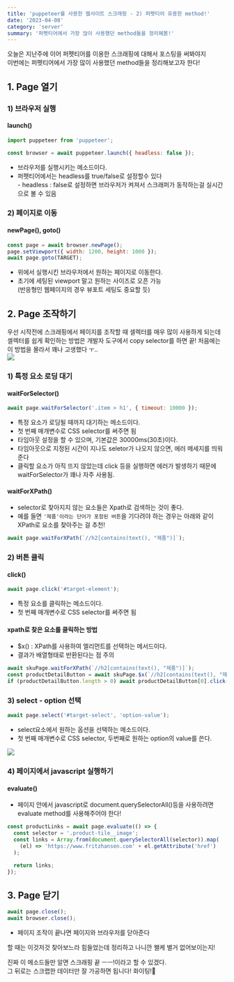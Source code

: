 ```yaml
---
title: 'puppeteer를 사용한 웹사이트 스크래핑 - 2) 퍼펫티어 유용한 method!'
date: '2023-04-08'
category: 'server'
summary: '퍼펫티어에서 가장 많이 사용했던 method들을 정리해봄!'
---
```


오늘은 지난주에 이어 퍼펫티어를 이용한 스크래핑에 대해서 포스팅을 써봐야지  
이번에는 퍼펫티어에서 가장 많이 사용했던 method들을 정리해보고자 한다!

## 1\. Page 열기

### 1) 브라우저 실행

#### launch()

```js
import puppeteer from 'puppeteer';

const browser = await puppeteer.launch({ headless: false });
```

- 브라우저를 실행시키는 메소드이다.
- 퍼펫티어에서는 headless를 true/false로 설정할수 있다  
  \- headless : false로 설정하면 브라우저가 켜져서 스크래퍼가 동작하는걸 실시간으로 볼 수 있음

### 2) 페이지로 이동

#### newPage(), goto()

```js
const page = await browser.newPage();
page.setViewport({ width: 1200, height: 1000 });
await page.goto(TARGET);
```

- 위에서 실행시킨 브라우저에서 원하는 페이지로 이동한다.
- 초기에 세팅된 viewport 말고 원하는 사이즈로 오픈 가능  
  (반응형인 웹페이지의 경우 뷰포트 세팅도 중요할 듯)

## 2\. Page 조작하기

우선 시작전에 스크래핑에서 페이지를 조작할 때 셀렉터를 매우 많이 사용하게 되는데 셀렉터를 쉽게 확인하는 방법은 개발자 도구에서 copy selector를 하면 끝! 처음에는 이 방법을 몰라서 꽤나 고생했다 ㅜ..  
![](https://velog.velcdn.com/images/jiwonyyy/post/f216d077-92a1-4a1f-995b-7f5ac026786b/image.png)

### 1) 특정 요소 로딩 대기

#### waitForSelector()

```js
await page.waitForSelector('.item > h1', { timeout: 10000 });
```

- 특정 요소가 로딩될 때까지 대기하는 메소드이다.
- 첫 번째 매개변수로 CSS selector를 써주면 됨
- 타임아웃 설정을 할 수 있으며, 기본값은 30000ms(30초)이다.
- 타임아웃으로 지정된 시간이 지나도 seletor가 나오지 않으면, 에러 메세지를 띄워준다
- 클릭할 요소가 아직 뜨지 않았는데 click 등을 실행하면 에러가 발생하기 때문에 waitForSelector가 꽤나 자주 사용됨.

#### waitForXPath()

- selector로 찾아지지 않는 요소들은 Xpath로 검색하는 것이 좋다.
- 예를 들면 `'제품'이라는 단어가 포함된 버튼`을 기다려야 하는 경우는 아래와 같이 XPath로 요소를 찾아주는 걸 추천!

```js
await page.waitForXPath(`//h2[contains(text(), "제품")]`);
```

### 2) 버튼 클릭

#### click()

```js
await page.click('#target-element');
```

- 특정 요소를 클릭하는 메소드이다.
- 첫 번째 매개변수로 CSS selector를 써주면 됨

#### xpath로 찾은 요소를 클릭하는 방법

- $x() : XPath를 사용하여 엘리먼트를 선택하는 메서드이다.
- 결과가 배열형태로 반환된다는 점 주의

```js
await skuPage.waitForXPath(`//h2[contains(text(), "제품")]`);
const productDetailButton = await skuPage.$x(`//h2[contains(text(), "제품")]`);
if (productDetailButton.length > 0) await productDetailButton[0].click();
```

### 3) select - option 선택

```js
await page.select('#target-select', 'option-value');
```

- select요소에서 원하는 옵션을 선택하는 메소드이다.
- 첫 번째 매개변수로 CSS selector, 두번째로 원하는 option의 value를 쓴다.

![](https://velog.velcdn.com/images/jiwonyyy/post/1d3b06dc-cda6-4ade-a45d-f061b4cc4eae/image.png)

### 4) 페이지에서 javascript 실행하기

#### evaluate()

- 페이지 안에서 javascript로 document.querySelectorAll()등을 사용하려면 evaluate method를 사용해주어야 한다!

```js
const productLinks = await page.evaluate(() => {
  const selector = '.product-tile__image';
  const links = Array.from(document.querySelectorAll(selector)).map(
    (el) => 'https://www.fritzhansen.com' + el.getAttribute('href')
  );

  return links;
});
```

## 3\. Page 닫기

```js
await page.close();
await browser.close();
```

- 페이지 조작이 끝나면 페이지와 브라우저를 닫아준다

할 때는 이것저것 찾아보느라 힘들었는데 정리하고 나니깐 왤케 별거 없어보이는지!

진짜 이 메소드들만 알면 스크래핑 끝 ㅡㅡ!이라고 할 수 있겠다.  
그 뒤로는 스크랩한 데이터만 잘 가공하면 됩니다! 화이팅!🥳
